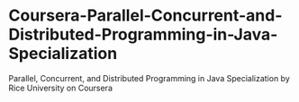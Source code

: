 # Coursera-Parallel-Concurrent-and-Distributed-Programming-in-Java-Specialization
Parallel, Concurrent, and Distributed Programming in Java Specialization by Rice University on Coursera
